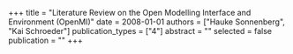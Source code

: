 +++
title = "Literature Review on the Open Modelling Interface and Environment (OpenMI)"
date = 2008-01-01
authors = ["Hauke Sonnenberg", "Kai Schroeder"]
publication_types = ["4"]
abstract = ""
selected = false
publication = ""
+++

